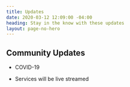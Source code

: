 ```yaml
---
title: Updates
date: 2020-03-12 12:09:00 -04:00
heading: Stay in the know with these updates
layout: page-no-hero
---
```


## Community Updates

* COVID-19

* Services will be live streamed
